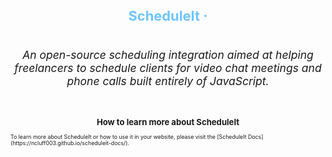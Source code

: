 <div style="height: max-content; width: 100%; display: flex; flex-flow: column nowrap; justify-content: flex-start; align-items: center; font-size: 62.5%;" align="center">
    <h1 align='center' style="font-size: 2.5em; font-weight: bold; color: #6EC6FF;">ScheduleIt · </h1>  
</div>
    <h5 style='font-size: 1.25em; font-weight: normal;' align='center'>An open-source scheduling integration aimed at helping freelancers to schedule clients for video chat meetings and phone calls built entirely of JavaScript.</h5>
<div style="height: max-content; width: 100%; display: flex; flex-flow: column nowrap; justify-content: flex-start; align-items: center; font-size: 62.5%;" align="left">
    <h2>How to learn more about ScheduleIt</h2>
    To learn more about ScheduleIt or how to use it in your website, please visit the [ScheduleIt Docs](https://ncluff003.github.io/scheduleit-docs/).
    
</div>

